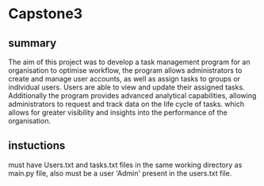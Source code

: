 # Capstone3

## summary
The aim of this project was to develop a task management program for an organisation to optimise workflow, 
the program allows administrators to create and manage user accounts, 
as well as assign tasks to groups or individual users. 
Users are able to view and update their assigned tasks. 
Additionally the program provides advanced analytical capabilities, 
allowing administrators to request and track data on the life cycle of tasks. which allows for greater visibility and insights into the performance of the organisation.

## instuctions

must have Users.txt and tasks.txt files in the same working directory as main.py file, also must be a user 'Admin' present in the users.txt file.
